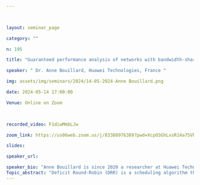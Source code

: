 ```yaml
--- 

  

layout: seminar_page 

category: "" 

n: 195

title: "Guaranteed performance analysis of networks with bandwidth-sharing schedulers  " 

speaker: " Dr. Anne Bouillard, Huawei Technologies, France "  

img: assets/img/seminars/2024/14-05-2024-Anne Bouillard.png

date: 2024-05-14 17:00:00  

Venue: Online on Zoom

  

recorded_video: F1diwMmbLJw  

zoom_link: https://us06web.zoom.us/j/83388976389?pwd=XcpO3GhLxsR14a7SVbPx33HQQa1jbt.1 

slides:  

speaker_url: 

speaker_bio: "Anne Bouillard is since 2020 a researcher at Huawei Technologies, France. Before that she was research engineer at Nokia Bell labs France (2017-2019) and associate professor at ENS Cachan (Brittany location) and ENS in Paris (2006-2017). She received her Phd from École Normale supérieure de Lyon in 2005. Her main research interests are discrete event systems, performance evaluation and probabilities, including network calculus. She is the co-author of a recent book on this topic. "
Topic_abstract: "Deficit Round-Robin (DRR) is a scheduling algorithm that is often used in real-time systems or communication networks for scheduling tasks, or packets. This scheduling algorithm guarantees a share of the bandwidth to each class of traffic, proportional to its assigned quantum. This is an example of bandwidth-sharing policy, as well as other Round-Robin policies like Weighted Round Robin (WRR). Analyzing a bandwidth-sharing policy network requires two steps. The first step is a single-node analysis to compute the service that is guaranteed to each class of traffic. Recent work show that knowing the characteristics of the cross-traffic can improve this guarantee. The second step is a per-class analysis. When all per-node guarantees have been computed, one FIFO network per class can be constructed, and delay bounds can be computed. In this talk, we will show how these two steps are interdependent, especially when the DRR network has cyclic dependencies, and present an iterative scheme that improves both the performance bounds and stability region compared to the state of the art. "
---
```

